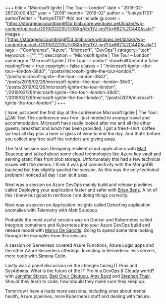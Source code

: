 +++
title = "Microsoft Ignite | The Tour – London"
date = "2019-02-26T20:00:45Z"
year = "2019"
month= "2019-02"
author = "funkysi1701"
authorTwitter = "funkysi1701" #do not include @
cover = "https://storageaccountblog9f5d.blob.core.windows.net/blazor/wp-content/uploads/2019/02/D0UTj08XgAEo1YJ.jpg?fit=662%2C440&ssl=1"
images = ['https://storageaccountblog9f5d.blob.core.windows.net/blazor/wp-content/uploads/2019/02/D0UTj08XgAEo1YJ.jpg?fit=662%2C440&ssl=1']
tags = ["Conference", "Azure", "Microsoft", "DevOps"]
category="tech"
keywords = ["", ""]
description = "Microsoft Ignite | The Tour – London"
summary = "Microsoft Ignite | The Tour – London"
showFullContent = false
readingTime = true
copyright = false
aliases = [
    "/microsoft-ignite--the-tour--london-38d0",
    "/posts/microsoft-ignite-the-tour-london/",
    "/posts/microsoft-ignite--the-tour--london-38d0",
    "/posts/2019/02/26/microsoft-ignite--the-tour--london-38d0",
    "/posts/2019/02/26/microsoft-ignite-the-tour-london",
    "/2019/02/26/microsoft-ignite--the-tour--london-38d0",
    "/2019/02/26/microsoft-ignite-the-tour-london",
    "/posts/2019/microsoft-ignite-the-tour-london"
]
+++

I have just spent the first day at the conference Microsoft Ignite | The Tour. 
![Alt Text](https://storageaccountblog9f5d.blob.core.windows.net/blazor/wp-content/uploads/2019/02/D0UTj08XgAEo1YJ.jpg?fit=662%2C440&ssl=1)
The conference was free I just needed to arrange travel and accommodation. Microsoft have really looked after me and all the other guests, breakfast and lunch has been provided, I got a free t-shirt, coffee (or tea) all day plus a beer or glass of wine to end the day. And that’s before you collect any free stuff the vendors are giving away.

The first session was Designing resilient cloud applications with [Matt Soucoup](https://twitter.com/CodeMillMatt) and talked about some cloud technologies like Azure key vault and serving static files from blob storage. Unfortunately this had a few technical issues with the demos. I think it was just connectivity with the MongoDB backend but this slightly spoiled the session. As this was the only technical problem I noticed all day I can let it pass.

Next was a session on Azure DevOps mainly build and release pipelines called Deploying your application faster and safer with [Brian Benz](https://twitter.com/bbenz). A lot of this I knew but good to reinforce I am doing things correctly.

Next was a session on Application Insights called Detecting application anomalies with Telemetry with Matt Soucoup.

Probably the most useful session was on Docker and Kubernetes called Integrate containers and Kubernetes into your Azure DevOps build and release model with [Marco De Sanctis](https://twitter.com/crad77). Going to spend some time looking through the examples from this session.

A session on Serverless covered Azure Functions, Azure Logic apps and the other Azure Serverless offerings. Investing in Serverless: less servers, more code with [Simona Cotin](https://twitter.com/simona_cotin).

Lastly was a panel discussion on the changes facing IT Pros and SysAdmins. What is the future of the IT Pro in a DevOps & Cloudy world? with [Jennifer Stirrup](https://twitter.com/jenstirrup), [Baki Onur Okutucu](https://twitter.com/bakionur), [Amy Boyd](https://twitter.com/AmyKateNicho) and [Stephen Thair](https://twitter.com/TheOpsMgr). Should they learn to code, how should they make sure they keep up.

Tomorrow I have a loads more sessions, including ones about mental health, Azure pipelines, more Kubernetes stuff and dealing with failure. 